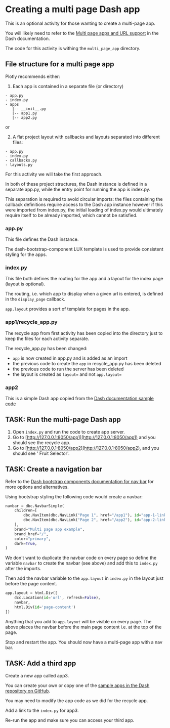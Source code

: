# Creating a multi page Dash app

This is an optional activity for those wanting to create a multi-page app.

You will likely need to refer to the [Multi page apps and URL support](https://dash.plotly.com/urls) in the Dash documentation.

The code for this activity is withing the `multi_page_app` directory.

## File structure for a multi page app

Plotly recommends either:

1. Each app is contained in a separate file (or directory)

```
- app.py
- index.py
- apps
   |-- __init__.py
   |-- app1.py
   |-- app2.py
```

or

2. A flat project layout with callbacks and layouts separated into different files:

```
- app.py
- index.py
- callbacks.py
- layouts.py
```

For this activity we will take the first approach.

In both of these project structures, the Dash instance is defined in a separate app.py, while the entry point for running the app is index.py.

This separation is required to avoid circular imports: the files containing the callback
definitions require access to the Dash app instance however if this were imported from index.py, the initial loading of index.py would ultimately require itself to be already imported, which cannot be satisfied.

### app.py

This file defines the Dash instance.

The dash-bootstrap-component LUX template is used to provide consistent styling for the apps.

### index.py

This file both defines the routing for the app and a layout for the index page (layout is optional).

The routing, i.e. which app to display when a given url is entered, is defined in the `display_page` callback.

`app.layout` provides a sort of template for pages in the app.

### app1/recycle_app.py

The recycle app from first activity has been copied into the directory just to keep the files for each activity
separate.

The recycle_app.py has been changed:

- `app` is now created in app.py and is added as an import
- the previous code to create the `app` in recycle_app.py has been deleted
- the previous code to run the server has been deleted
- the layout is created as `layout=` and not `app.layout=`

### app2

This is a simple Dash app copied from the [Dash documentation sample code](https://github.com/plotly/dash-recipes/tree/master/multi-page-app)

## TASK: Run the multi-page Dash app

1. Open `index.py` and run the code to create app server.
2. Go to [http://127.0.0.1:8050/app1](http://127.0.0.1:8050/app1)
   and you should see the recycle app.
3. Go to [http://127.0.0.1:8050/app2](http://127.0.0.1:8050/app2), and you should see '
   Fruit Selector'.

## TASK: Create a navigation bar

Refer to
the [Dash bootstrap components documentation for nav bar](https://dash-bootstrap-components.opensource.faculty.ai/docs/components/navbar/)
for more options and alternatives.

Using bootstrap styling the following code would create a navbar:

```python
navbar = dbc.NavbarSimple(
    children=[
        dbc.NavItem(dbc.NavLink("Page 1", href="/app1"), id="app-1-link"),
        dbc.NavItem(dbc.NavLink("Page 2", href="/app2"), id="app-2-link")
    ],
    brand="Multi page app example",
    brand_href="/",
    color="primary",
    dark=True,
)
```

We don't want to duplicate the navbar code on every page so define the variable `navbar` to create the navbar (see
above) and add this to `index.py` after the imports.

Then add the navbar variable to the `app.layout` in `index.py` in the layout just before the page content.

```python
app.layout = html.Div([
    dcc.Location(id='url', refresh=False),
    navbar,
    html.Div(id='page-content')
])
```

Anything that you add to `app.layout` will be visible on every page. The above places the navbar before the main page
content i.e. at the top of the page.

Stop and restart the app. You should now have a multi-page app with a nav bar.

## TASK: Add a third app

Create a new app called app3.

You can create your own or copy one of
the [sample apps in the Dash repository on GitHub](https://github.com/plotly/dash-sample-apps).

You may need to modify the app code as we did for the recycle app.

Add a link to the `index.py` for app3.

Re-run the app and make sure you can access your third app.

